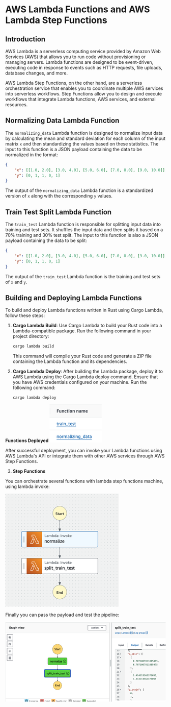 # AWS Lambda Functions and AWS Lambda Step Functions

## Introduction
AWS Lambda is a serverless computing service provided by Amazon Web Services (AWS) that allows you to run code without provisioning or managing servers. Lambda functions are designed to be event-driven, executing code in response to events such as HTTP requests, file uploads, database changes, and more.

AWS Lambda Step Functions, on the other hand, are a serverless orchestration service that enables you to coordinate multiple AWS services into serverless workflows. Step Functions allow you to design and execute workflows that integrate Lambda functions, AWS services, and external resources.

## Normalizing Data Lambda Function
The `normalizing_data` Lambda function is designed to normalize input data by calculating the mean and standard deviation for each column of the input matrix `x` and then standardizing the values based on these statistics. The input to this function is a JSON payload containing the data to be normalized in the format:

```json
{
    "x": [[1.0, 2.0], [3.0, 4.0], [5.0, 6.0], [7.0, 8.0], [9.0, 10.0]],
    "y": [0, 1, 1, 0, 1]
}
```

The output of the `normalizing_data` Lambda function is a standardized version of `x` along with the corresponding `y` values.

## Train Test Split Lambda Function
The `train_test` Lambda function is responsible for splitting input data into training and test sets. It shuffles the input data and then splits it based on a 70% training and 30% test split. The input to this function is also a JSON payload containing the data to be split:

```json
{
    "x": [[1.0, 2.0], [3.0, 4.0], [5.0, 6.0], [7.0, 8.0], [9.0, 10.0]],
    "y": [0, 1, 1, 0, 1]
}
```

The output of the `train_test` Lambda function is the training and test sets of `x` and `y`.

## Building and Deploying Lambda Functions
To build and deploy Lambda functions written in Rust using Cargo Lambda, follow these steps:

1. **Cargo Lambda Build**: Use Cargo Lambda to build your Rust code into a Lambda-compatible package. Run the following command in your project directory:

   ```bash
   cargo lambda build
   ```

   This command will compile your Rust code and generate a ZIP file containing the Lambda function and its dependencies.

2. **Cargo Lambda Deploy**: After building the Lambda package, deploy it to AWS Lambda using the Cargo Lambda deploy command. Ensure that you have AWS credentials configured on your machine. Run the following command:

   ```bash
   cargo lambda deploy
   ```

**Functions Deployed**
![deployed](/img/functions.png)

After successful deployment, you can invoke your Lambda functions using AWS Lambda's API or integrate them with other AWS services through AWS Step Functions.

3. **Step Functions**

You can orchestrate several functions with lambda step functions machine, using lambda invoke:

![step_function](/img/state_machines.png)

Finally you can pass the payload and test the pipeline:

![testing](img/testing.png)


